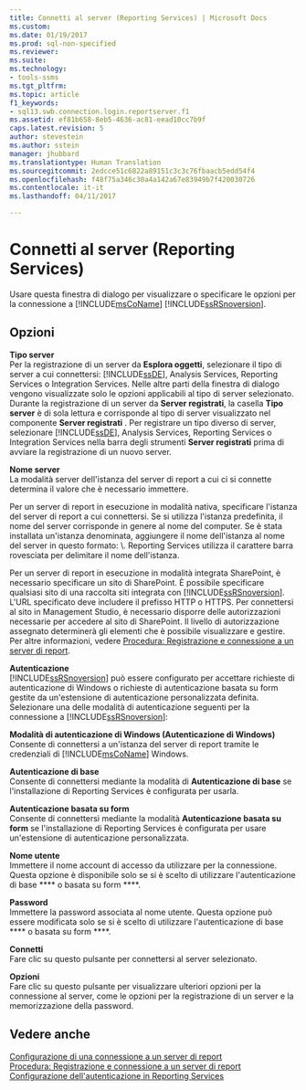 ```yaml
---
title: Connetti al server (Reporting Services) | Microsoft Docs
ms.custom: 
ms.date: 01/19/2017
ms.prod: sql-non-specified
ms.reviewer: 
ms.suite: 
ms.technology:
- tools-ssms
ms.tgt_pltfrm: 
ms.topic: article
f1_keywords:
- sql13.swb.connection.login.reportserver.f1
ms.assetid: ef81b658-8eb5-4636-ac81-eead10cc7b9f
caps.latest.revision: 5
author: stevestein
ms.author: sstein
manager: jhubbard
ms.translationtype: Human Translation
ms.sourcegitcommit: 2edcce51c6822a89151c3c3c76fbaacb5edd54f4
ms.openlocfilehash: f48f75a346c30a4a142a67e83949b7f420030726
ms.contentlocale: it-it
ms.lasthandoff: 04/11/2017

---
```

# <a name="connect-to-server-reporting-services"></a>Connetti al server (Reporting Services)
Usare questa finestra di dialogo per visualizzare o specificare le opzioni per la connessione a [!INCLUDE[msCoName](../../includes/msconame_md.md)] [!INCLUDE[ssRSnoversion](../../includes/ssrsnoversion_md.md)].  
  
## <a name="options"></a>Opzioni  
**Tipo server**  
Per la registrazione di un server da **Esplora oggetti**, selezionare il tipo di server a cui connettersi: [!INCLUDE[ssDE](../../includes/ssde_md.md)], Analysis Services, Reporting Services o Integration Services. Nelle altre parti della finestra di dialogo vengono visualizzate solo le opzioni applicabili al tipo di server selezionato. Durante la registrazione di un server da **Server registrati**, la casella **Tipo server** è di sola lettura e corrisponde al tipo di server visualizzato nel componente **Server registrati** . Per registrare un tipo diverso di server, selezionare [!INCLUDE[ssDE](../../includes/ssde_md.md)], Analysis Services, Reporting Services o Integration Services nella barra degli strumenti **Server registrati** prima di avviare la registrazione di un nuovo server.  
  
**Nome server**  
La modalità server dell'istanza del server di report a cui ci si connette determina il valore che è necessario immettere.  
  
Per un server di report in esecuzione in modalità nativa, specificare l'istanza del server di report a cui connettersi. Se si utilizza l'istanza predefinita, il nome del server corrisponde in genere al nome del computer. Se è stata installata un'istanza denominata, aggiungere il nome dell'istanza al nome del server in questo formato: <servername>\\<InstanceName>. Reporting Services utilizza il carattere barra rovesciata per delimitare il nome dell'istanza.  
  
Per un server di report in esecuzione in modalità integrata SharePoint, è necessario specificare un sito di SharePoint. È possibile specificare qualsiasi sito di una raccolta siti integrata con [!INCLUDE[ssRSnoversion](../../includes/ssrsnoversion_md.md)]. L'URL specificato deve includere il prefisso HTTP o HTTPS. Per connettersi al sito in Management Studio, è necessario disporre delle autorizzazioni necessarie per accedere al sito di SharePoint. Il livello di autorizzazione assegnato determinerà gli elementi che è possibile visualizzare e gestire. Per altre informazioni, vedere [Procedura: Registrazione e connessione a un server di report](http://msdn.microsoft.com/en-us/c875ff87-ee7d-443a-a702-bdb4b6c27c6e).  
  
**Autenticazione**  
[!INCLUDE[ssRSnoversion](../../includes/ssrsnoversion_md.md)] può essere configurato per accettare richieste di autenticazione di Windows o richieste di autenticazione basata su form gestite da un'estensione di autenticazione personalizzata definita. Selezionare una delle modalità di autenticazione seguenti per la connessione a [!INCLUDE[ssRSnoversion](../../includes/ssrsnoversion_md.md)]:  
  
**Modalità di autenticazione di Windows (Autenticazione di Windows)**  
Consente di connettersi a un'istanza del server di report tramite le credenziali di [!INCLUDE[msCoName](../../includes/msconame_md.md)] Windows.  
  
**Autenticazione di base**  
Consente di connettersi mediante la modalità di **Autenticazione di base** se l'installazione di Reporting Services è configurata per usarla.  
  
**Autenticazione basata su form**  
Consente di connettersi mediante la modalità **Autenticazione basata su form** se l'installazione di Reporting Services è configurata per usare un'estensione di autenticazione personalizzata.  
  
**Nome utente**  
Immettere il nome account di accesso da utilizzare per la connessione. Questa opzione è disponibile solo se si è scelto di utilizzare l'autenticazione di base ****  o basata su form ****.  
  
**Password**  
Immettere la password associata al nome utente. Questa opzione può essere modificata solo se si è scelto di utilizzare l'autenticazione di base ****  o basata su form ****.  
  
**Connetti**  
Fare clic su questo pulsante per connettersi al server selezionato.  
  
**Opzioni**  
Fare clic su questo pulsante per visualizzare ulteriori opzioni per la connessione al server, come le opzioni per la registrazione di un server e la memorizzazione della password.  
  
## <a name="see-also"></a>Vedere anche  
[Configurazione di una connessione a un server di report](http://msdn.microsoft.com/en-us/9759a9fb-35e9-4215-969b-a9f1fea18487)  
[Procedura: Registrazione e connessione a un server di report](http://msdn.microsoft.com/en-us/c875ff87-ee7d-443a-a702-bdb4b6c27c6e)  
[Configurazione dell'autenticazione in Reporting Services](http://msdn.microsoft.com/en-us/753c2542-0e97-4d8f-a5dd-4b07a5cd10ab)  
  

